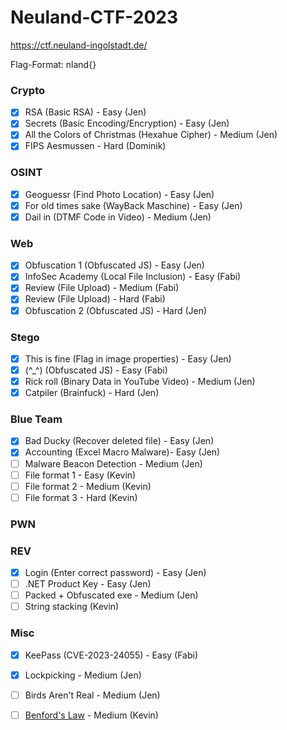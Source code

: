 # Neuland-CTF-2023
https://ctf.neuland-ingolstadt.de/

Flag-Format: nland{}

### Crypto
- [x] RSA (Basic RSA) - Easy (Jen)
- [x] Secrets (Basic Encoding/Encryption) - Easy (Jen)
- [x] All the Colors of Christmas (Hexahue Cipher) - Medium (Jen)
- [x] FIPS Aesmussen - Hard (Dominik)

### OSINT
- [x] Geoguessr (Find Photo Location) - Easy (Jen)
- [x] For old times sake (WayBack Maschine) - Easy (Jen)
- [x] Dail in (DTMF Code in Video) - Medium (Jen)

### Web
- [x] Obfuscation 1 (Obfuscated JS) - Easy (Jen)
- [x] InfoSec Academy (Local File Inclusion) - Easy (Fabi)
- [x] Review (File Upload) - Medium (Fabi)
- [x] Review (File Upload) - Hard (Fabi)
- [x] Obfuscation 2 (Obfuscated JS) - Hard (Jen)

### Stego
- [x] This is fine (Flag in image properties) - Easy (Jen)
- [x] (^_^) (Obfuscated JS) - Easy (Fabi)
- [x] Rick roll (Binary Data in YouTube Video) - Medium (Jen)
- [x] Catpiler (Brainfuck) - Hard (Jen)

### Blue Team
- [x] Bad Ducky (Recover deleted file) - Easy (Jen)
- [x] Accounting (Excel Macro Malware)- Easy (Jen)
- [ ] Malware Beacon Detection - Medium (Jen)
- [ ] File format 1 - Easy (Kevin)
- [ ] File format 2 - Medium  (Kevin)
- [ ] File format 3 - Hard  (Kevin)

### PWN

### REV
- [x] Login (Enter correct password) - Easy (Jen)
- [ ] .NET Product Key - Easy (Jen)
- [ ] Packed + Obfuscated exe - Medium (Jen)
- [ ] String stacking (Kevin)

### Misc
- [x] KeePass (CVE-2023-24055) - Easy (Fabi)
- [x] Lockpicking - Medium (Jen)
- [ ] Birds Aren't Real - Medium (Jen)
- [ ] [Benford's Law](https://en.wikipedia.org/wiki/Benford%27s_law) - Medium (Kevin)


